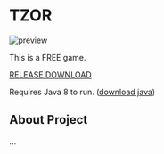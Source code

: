 # TZOR
  
![preview](preview.gif)  
  
This is a FREE game.  
  
[RELEASE DOWNLOAD](https://github.com/)  
  
Requires Java 8 to run. ([download java](https://www.java.com/en/download/))  
  
  
## About Project  
  
...  
  
  
